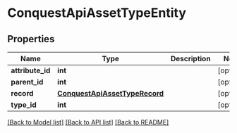 # ConquestApiAssetTypeEntity

## Properties
Name | Type | Description | Notes
------------ | ------------- | ------------- | -------------
**attribute_id** | **int** |  | [optional] 
**parent_id** | **int** |  | [optional] 
**record** | [**ConquestApiAssetTypeRecord**](ConquestApiAssetTypeRecord.md) |  | [optional] 
**type_id** | **int** |  | [optional] 

[[Back to Model list]](../README.md#documentation-for-models) [[Back to API list]](../README.md#documentation-for-api-endpoints) [[Back to README]](../README.md)



